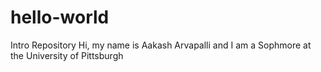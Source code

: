 # hello-world
Intro Repository
Hi, my name is Aakash Arvapalli and I am a Sophmore at the University of Pittsburgh
